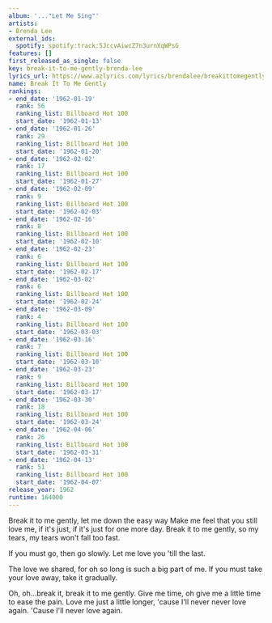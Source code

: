 ```yaml
---
album: '..."Let Me Sing"'
artists:
- Brenda Lee
external_ids:
  spotify: spotify:track:5JccvAiwcZ7n3urnXqWPsG
features: []
first_released_as_single: false
key: break-it-to-me-gently-brenda-lee
lyrics_url: https://www.azlyrics.com/lyrics/brendalee/breakittomegently.html
name: Break It To Me Gently
rankings:
- end_date: '1962-01-19'
  rank: 56
  ranking_list: Billboard Hot 100
  start_date: '1962-01-13'
- end_date: '1962-01-26'
  rank: 29
  ranking_list: Billboard Hot 100
  start_date: '1962-01-20'
- end_date: '1962-02-02'
  rank: 17
  ranking_list: Billboard Hot 100
  start_date: '1962-01-27'
- end_date: '1962-02-09'
  rank: 9
  ranking_list: Billboard Hot 100
  start_date: '1962-02-03'
- end_date: '1962-02-16'
  rank: 8
  ranking_list: Billboard Hot 100
  start_date: '1962-02-10'
- end_date: '1962-02-23'
  rank: 6
  ranking_list: Billboard Hot 100
  start_date: '1962-02-17'
- end_date: '1962-03-02'
  rank: 6
  ranking_list: Billboard Hot 100
  start_date: '1962-02-24'
- end_date: '1962-03-09'
  rank: 4
  ranking_list: Billboard Hot 100
  start_date: '1962-03-03'
- end_date: '1962-03-16'
  rank: 7
  ranking_list: Billboard Hot 100
  start_date: '1962-03-10'
- end_date: '1962-03-23'
  rank: 9
  ranking_list: Billboard Hot 100
  start_date: '1962-03-17'
- end_date: '1962-03-30'
  rank: 18
  ranking_list: Billboard Hot 100
  start_date: '1962-03-24'
- end_date: '1962-04-06'
  rank: 26
  ranking_list: Billboard Hot 100
  start_date: '1962-03-31'
- end_date: '1962-04-13'
  rank: 51
  ranking_list: Billboard Hot 100
  start_date: '1962-04-07'
release_year: 1962
runtime: 164000
---
```

Break it to me gently, let me down the easy way
Make me feel that you still love me, if it's just, if it's just for one more day.
Break it to me gently, so my tears, my tears won't fall too fast.

If you must go, then go slowly.
Let me love you 'till the last.

The love we shared, for oh so long is such a big part of me.
If you must take your love away, take it gradually.

Oh, oh...break it, break it to me gently.
Give me time, oh give me a little time to ease the pain.
Love me just a little longer, 'cause I'll never never love again.
'Cause I'll never love again.
